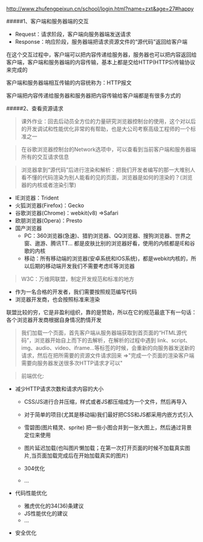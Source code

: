 http://www.zhufengpeixun.cn/school/login.html?name=zxt&age=27#happy

#####1、客户端和服务器端的交互
- Request：请求阶段，客户端向服务器端发送请求
- Response：响应阶段，服务器端把请求资源文件的“源代码”返回给客户端

在这个交互过程中，客户端可以把内容传递给服务器，服务器也可以把内容返回给客户端，客户端和服务器端的内容传输，基本上都是交给HTTP(HTTPS)传输协议来完成的

客户端和服务器端相互传输的内容统称为：HTTP报文

客户端把内容传递给服务器和服务器把内容传输给客户端都是有很多方式的


#####2、查看资源请求
> 课外作业：回去后动员全方位的力量研究浏览器控制台的使用，这个对以后的开发调试和性能优化非常的有帮助，也是大公司考察高级工程师的一个标准之一

> 在谷歌浏览器控制台的Network选项中，可以查看到当前客户端和服务器端所有的交互请求信息

> 浏览器拿到“源代码”后进行渲染和解析：把我们开发者编写的那一大堆别人看不懂的代码渲染为别人能看的见的页面，浏览器是如何的渲染的？(浏览器的内核或者渲染引擎)
- IE浏览器：Trident
- 火狐浏览器(Firefox)：Gecko
- 谷歌浏览器(Chrome)：webkit(v8)  =>Safari
- 欧朋浏览器(Opera)：Presto
- 国产浏览器
  + PC：360浏览器(急速)、猎豹浏览器、QQ浏览器、搜狗浏览器、世界之窗、遨游、腾讯TT... 都是皮肤比别的浏览器好看，使用的内核都是IE和谷歌的内核
  + 移动：所有移动端的浏览器(安卓系统和IOS系统)，都是webkit内核的，所以后期的移动端开发我们不需要考虑IE等浏览器

> W3C：万维网联盟，制定开发规范和标准的地方
- 作为一名合格的开发者，我们需要按照规范编写代码
- 浏览器开发商，也会按照标准来渲染

联盟比较的穷，它是非盈利组织，靠的是赞助，所以在它的规范最底下有一句话：各个浏览器开发商根据自身情况酌情开发


> 我们加载一个页面，首先客户端从服务器端获取到首页面的“HTML源代码”，浏览器开始自上而下的去解析，在解析的过程中遇到 link、script、img、audio、video、iframe...等标签的时候，会重新的向服务器发送新的请求，然后在把所需要的资源文件请求回来 =>"完成一个页面的渲染客户端需要向服务器发送很多次HTTP请求才可以"

> 前端优化:
- 减少HTTP请求次数和请求内容的大小
    + CSS/JS进行合并压缩，样式或者JS都压缩成为一个文件，然后再导入
    + 对于简单的项目(尤其是移动端)我们最好把CSS和JS都采用内嵌方式引入
    + 雪碧图(图片精灵、sprite) 把一些小图合并到一张大图上，然后通过背景定位来使用
    + 图片延迟加载(也叫图片懒加载；在第一次打开页面的时候不加载真实图片,当页面加载完成后在开始加载真实的图片)
    + 304优化

    + ...
  
- 代码性能优化
    + 雅虎优化的34(36)条建议
    + JS性能优化的建议
    + ...
  
- 安全优化  